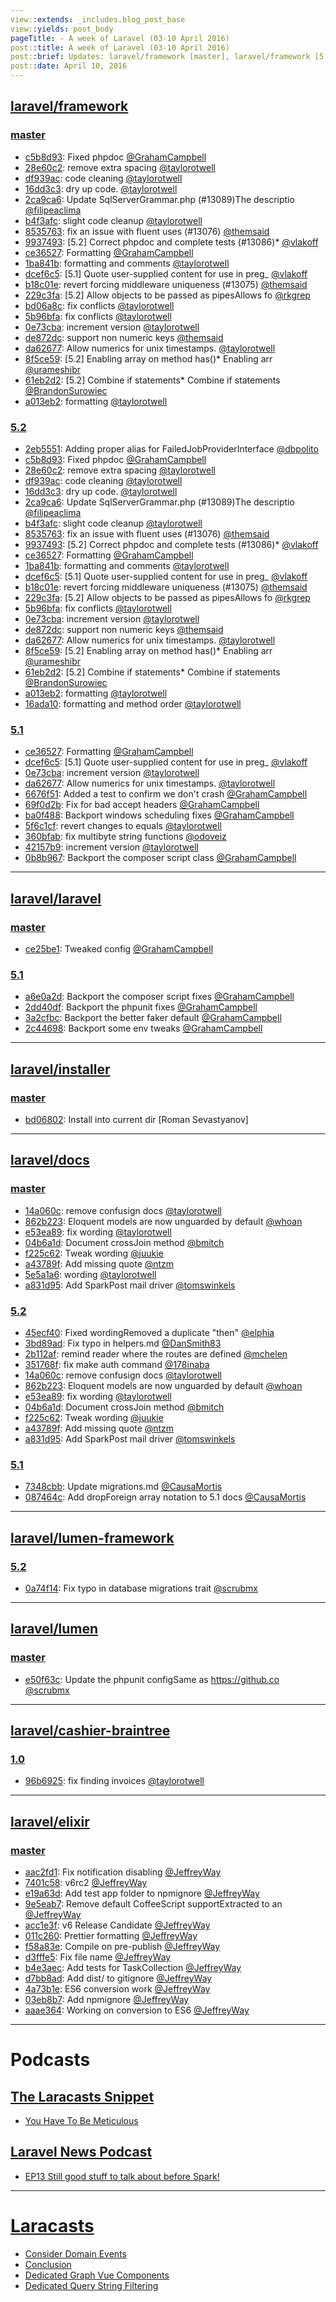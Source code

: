 ```yaml
---
view::extends: _includes.blog_post_base
view::yields: post_body
pageTitle: - A week of Laravel (03-10 April 2016)
post::title: A week of Laravel (03-10 April 2016)
post::brief: Updates: laravel/framework [master], laravel/framework [5.2], laravel/framework [5.1], laravel/laravel [master], laravel/laravel [5.1], laravel/installer [master], laravel/docs [master], laravel/docs [5.2], laravel/docs [5.1], laravel/lumen-framework [5.2], laravel/lumen [master], laravel/cashier-braintree [1.0], laravel/elixir [master], Podcasts: The Laracasts Snippet, Laravel News Podcast, Laracasts, 
post::date: April 10, 2016
---
```


## [laravel/framework](https://github.com/laravel/framework)

### [master](https://github.com/laravel/framework/compare/master@{2016-04-03}...master@{2016-04-10})
- [c5b8d93](https://github.com/laravel/framework/commit/c5b8d9375e0a309132e8f3673be8548939bd4d2c): Fixed phpdoc [@GrahamCampbell](https://github.com/GrahamCampbell) 
- [28e60c2](https://github.com/laravel/framework/commit/28e60c2f5ddfdee35564833ac36d0f13450690e7): remove extra spacing [@taylorotwell](https://github.com/taylorotwell) 
- [df939ac](https://github.com/laravel/framework/commit/df939ac8141e70afb18317d6a85351eb77c801f2): code cleaning [@taylorotwell](https://github.com/taylorotwell) 
- [16dd3c3](https://github.com/laravel/framework/commit/16dd3c337ababe2d4e05df9e9a20e959ea311e7a): dry up code. [@taylorotwell](https://github.com/taylorotwell) 
- [2ca9ca6](https://github.com/laravel/framework/commit/2ca9ca69043230b422d518d7fbc7cf797cc4e2a6): Update SqlServerGrammar.php (#13089)The descriptio [@filipeaclima](https://github.com/filipeaclima) 
- [b4f3afc](https://github.com/laravel/framework/commit/b4f3afc038aeb67e74b5165ae73f8c3a0fe23046): slight code cleanup [@taylorotwell](https://github.com/taylorotwell) 
- [8535763](https://github.com/laravel/framework/commit/8535763fc00075279b553e8e32289419a7caf90e): fix an issue with fluent uses (#13076) [@themsaid](https://github.com/themsaid) 
- [9937493](https://github.com/laravel/framework/commit/9937493de1407aebe3926eda8271fb391df5d1c1): [5.2] Correct phpdoc and complete tests (#13086)*  [@vlakoff](https://github.com/vlakoff) 
- [ce36527](https://github.com/laravel/framework/commit/ce36527a2a04af22227d2c9f3382a7d02413ee14): Formatting [@GrahamCampbell](https://github.com/GrahamCampbell) 
- [1ba841b](https://github.com/laravel/framework/commit/1ba841b10045b1cb1da1e0028ffbaa784a80843b): formatting and comments [@taylorotwell](https://github.com/taylorotwell) 
- [dcef6c5](https://github.com/laravel/framework/commit/dcef6c5f45f37a4ab62a8623b2d0815ec4019de7): [5.1] Quote user-supplied content for use in preg_ [@vlakoff](https://github.com/vlakoff) 
- [b18c01e](https://github.com/laravel/framework/commit/b18c01edc8db22d29ce7500b68b6431561489bc9): revert forcing middleware uniqueness (#13075) [@themsaid](https://github.com/themsaid) 
- [229c3fa](https://github.com/laravel/framework/commit/229c3fa33e3527f5da775fa62085be9fa03e0daf): [5.2] Allow objects to be passed as pipesAllows fo [@rkgrep](https://github.com/rkgrep) 
- [bd06a8c](https://github.com/laravel/framework/commit/bd06a8c0ac19cacc8cfcc12443bd4d54b7f73354): fix conflicts [@taylorotwell](https://github.com/taylorotwell) 
- [5b96bfa](https://github.com/laravel/framework/commit/5b96bfa662cb813ea932383726b8fda8b0e81ee8): fix conflicts [@taylorotwell](https://github.com/taylorotwell) 
- [0e73cba](https://github.com/laravel/framework/commit/0e73cba565b0ef5b158da62f641dc6770b806102): increment version [@taylorotwell](https://github.com/taylorotwell) 
- [de872dc](https://github.com/laravel/framework/commit/de872dcf80d81d6017f567f54c475f3923841e6d): support non numeric keys [@themsaid](https://github.com/themsaid) 
- [da62677](https://github.com/laravel/framework/commit/da62677cea29ce3f5e6348c416218f11459ca3d6): Allow numerics for unix timestamps. [@taylorotwell](https://github.com/taylorotwell) 
- [8f5ce59](https://github.com/laravel/framework/commit/8f5ce59e72dc73d40147f61e34ffa766a068a2bb): [5.2] Enabling array on method has()* Enabling arr [@urameshibr](https://github.com/urameshibr) 
- [61eb2d2](https://github.com/laravel/framework/commit/61eb2d20b224324679135f08a0593c7dac08b67f): [5.2] Combine if statements* Combine if statements [@BrandonSurowiec](https://github.com/BrandonSurowiec) 
- [a013eb2](https://github.com/laravel/framework/commit/a013eb251fa20cc8149899cc74fdb4af6217e450): formatting [@taylorotwell](https://github.com/taylorotwell) 


### [5.2](https://github.com/laravel/framework/compare/5.2@{2016-04-03}...5.2@{2016-04-10})
- [2eb5551](https://github.com/laravel/framework/commit/2eb5551b92a89ae2481fbf9aaf2ecee7aa1b4c45): Adding proper alias for FailedJobProviderInterface [@dbpolito](https://github.com/dbpolito) 
- [c5b8d93](https://github.com/laravel/framework/commit/c5b8d9375e0a309132e8f3673be8548939bd4d2c): Fixed phpdoc [@GrahamCampbell](https://github.com/GrahamCampbell) 
- [28e60c2](https://github.com/laravel/framework/commit/28e60c2f5ddfdee35564833ac36d0f13450690e7): remove extra spacing [@taylorotwell](https://github.com/taylorotwell) 
- [df939ac](https://github.com/laravel/framework/commit/df939ac8141e70afb18317d6a85351eb77c801f2): code cleaning [@taylorotwell](https://github.com/taylorotwell) 
- [16dd3c3](https://github.com/laravel/framework/commit/16dd3c337ababe2d4e05df9e9a20e959ea311e7a): dry up code. [@taylorotwell](https://github.com/taylorotwell) 
- [2ca9ca6](https://github.com/laravel/framework/commit/2ca9ca69043230b422d518d7fbc7cf797cc4e2a6): Update SqlServerGrammar.php (#13089)The descriptio [@filipeaclima](https://github.com/filipeaclima) 
- [b4f3afc](https://github.com/laravel/framework/commit/b4f3afc038aeb67e74b5165ae73f8c3a0fe23046): slight code cleanup [@taylorotwell](https://github.com/taylorotwell) 
- [8535763](https://github.com/laravel/framework/commit/8535763fc00075279b553e8e32289419a7caf90e): fix an issue with fluent uses (#13076) [@themsaid](https://github.com/themsaid) 
- [9937493](https://github.com/laravel/framework/commit/9937493de1407aebe3926eda8271fb391df5d1c1): [5.2] Correct phpdoc and complete tests (#13086)*  [@vlakoff](https://github.com/vlakoff) 
- [ce36527](https://github.com/laravel/framework/commit/ce36527a2a04af22227d2c9f3382a7d02413ee14): Formatting [@GrahamCampbell](https://github.com/GrahamCampbell) 
- [1ba841b](https://github.com/laravel/framework/commit/1ba841b10045b1cb1da1e0028ffbaa784a80843b): formatting and comments [@taylorotwell](https://github.com/taylorotwell) 
- [dcef6c5](https://github.com/laravel/framework/commit/dcef6c5f45f37a4ab62a8623b2d0815ec4019de7): [5.1] Quote user-supplied content for use in preg_ [@vlakoff](https://github.com/vlakoff) 
- [b18c01e](https://github.com/laravel/framework/commit/b18c01edc8db22d29ce7500b68b6431561489bc9): revert forcing middleware uniqueness (#13075) [@themsaid](https://github.com/themsaid) 
- [229c3fa](https://github.com/laravel/framework/commit/229c3fa33e3527f5da775fa62085be9fa03e0daf): [5.2] Allow objects to be passed as pipesAllows fo [@rkgrep](https://github.com/rkgrep) 
- [5b96bfa](https://github.com/laravel/framework/commit/5b96bfa662cb813ea932383726b8fda8b0e81ee8): fix conflicts [@taylorotwell](https://github.com/taylorotwell) 
- [0e73cba](https://github.com/laravel/framework/commit/0e73cba565b0ef5b158da62f641dc6770b806102): increment version [@taylorotwell](https://github.com/taylorotwell) 
- [de872dc](https://github.com/laravel/framework/commit/de872dcf80d81d6017f567f54c475f3923841e6d): support non numeric keys [@themsaid](https://github.com/themsaid) 
- [da62677](https://github.com/laravel/framework/commit/da62677cea29ce3f5e6348c416218f11459ca3d6): Allow numerics for unix timestamps. [@taylorotwell](https://github.com/taylorotwell) 
- [8f5ce59](https://github.com/laravel/framework/commit/8f5ce59e72dc73d40147f61e34ffa766a068a2bb): [5.2] Enabling array on method has()* Enabling arr [@urameshibr](https://github.com/urameshibr) 
- [61eb2d2](https://github.com/laravel/framework/commit/61eb2d20b224324679135f08a0593c7dac08b67f): [5.2] Combine if statements* Combine if statements [@BrandonSurowiec](https://github.com/BrandonSurowiec) 
- [a013eb2](https://github.com/laravel/framework/commit/a013eb251fa20cc8149899cc74fdb4af6217e450): formatting [@taylorotwell](https://github.com/taylorotwell) 
- [16ada10](https://github.com/laravel/framework/commit/16ada102ea6684b9481652c251c28f6262d3affd): formatting and method order [@taylorotwell](https://github.com/taylorotwell) 


### [5.1](https://github.com/laravel/framework/compare/5.1@{2016-04-03}...5.1@{2016-04-10})
- [ce36527](https://github.com/laravel/framework/commit/ce36527a2a04af22227d2c9f3382a7d02413ee14): Formatting [@GrahamCampbell](https://github.com/GrahamCampbell) 
- [dcef6c5](https://github.com/laravel/framework/commit/dcef6c5f45f37a4ab62a8623b2d0815ec4019de7): [5.1] Quote user-supplied content for use in preg_ [@vlakoff](https://github.com/vlakoff) 
- [0e73cba](https://github.com/laravel/framework/commit/0e73cba565b0ef5b158da62f641dc6770b806102): increment version [@taylorotwell](https://github.com/taylorotwell) 
- [da62677](https://github.com/laravel/framework/commit/da62677cea29ce3f5e6348c416218f11459ca3d6): Allow numerics for unix timestamps. [@taylorotwell](https://github.com/taylorotwell) 
- [6676f51](https://github.com/laravel/framework/commit/6676f515a3d44d9603ec2a736b54219cfa5f118e): Added a test to confirm we don't crash [@GrahamCampbell](https://github.com/GrahamCampbell) 
- [69f0d2b](https://github.com/laravel/framework/commit/69f0d2b725660d861a03db24a4c1dd8c68b0b0d8): Fix for bad accept headers [@GrahamCampbell](https://github.com/GrahamCampbell) 
- [ba0f488](https://github.com/laravel/framework/commit/ba0f488141061f32111b21f60b12463587ef1678): Backport windows scheduling fixes [@GrahamCampbell](https://github.com/GrahamCampbell) 
- [5f6c1cf](https://github.com/laravel/framework/commit/5f6c1cf7fe1b77f47e988c16c9a17ebfad936830): revert changes to equals [@taylorotwell](https://github.com/taylorotwell) 
- [360bfab](https://github.com/laravel/framework/commit/360bfab90ef63305820dbc608832887af371636d): fix multibyte string functions [@odoveiz](https://github.com/odoveiz) 
- [42157b9](https://github.com/laravel/framework/commit/42157b919decb74acf02c554838136ae05346672): increment version [@taylorotwell](https://github.com/taylorotwell) 
- [0b8b967](https://github.com/laravel/framework/commit/0b8b96787a220cf8da56179c99594c9555591769): Backport the composer script class [@GrahamCampbell](https://github.com/GrahamCampbell) 


___

## [laravel/laravel](https://github.com/laravel/laravel)

### [master](https://github.com/laravel/laravel/compare/master@{2016-04-03}...master@{2016-04-10})
- [ce25be1](https://github.com/laravel/laravel/commit/ce25be19ebfa73b53972518de629632931e77af7): Tweaked config [@GrahamCampbell](https://github.com/GrahamCampbell) 


### [5.1](https://github.com/laravel/laravel/compare/5.1@{2016-04-03}...5.1@{2016-04-10})
- [a6e0a2d](https://github.com/laravel/laravel/commit/a6e0a2d190e1f219069f80434248658a5a0f79fa): Backport the composer script fixes [@GrahamCampbell](https://github.com/GrahamCampbell) 
- [2dd40df](https://github.com/laravel/laravel/commit/2dd40dfb40a005094ac50ccf6d1d96a4041807f9): Backport the phpunit fixes [@GrahamCampbell](https://github.com/GrahamCampbell) 
- [3a2cfbc](https://github.com/laravel/laravel/commit/3a2cfbc2f4f59e4c602781a8a49931c487d65f55): Backport the better faker default [@GrahamCampbell](https://github.com/GrahamCampbell) 
- [2c44698](https://github.com/laravel/laravel/commit/2c446984a12f01952e9df8df1b91687e78dfe200): Backport some env tweaks [@GrahamCampbell](https://github.com/GrahamCampbell) 


___

## [laravel/installer](https://github.com/laravel/installer)

### [master](https://github.com/laravel/installer/compare/master@{2016-04-03}...master@{2016-04-10})
- [bd06802](https://github.com/laravel/installer/commit/bd06802b8121e1a5e95b9028d86a2540ad07f5e1): Install into current dir [Roman Sevastyanov] 


___

## [laravel/docs](https://github.com/laravel/docs)

### [master](https://github.com/laravel/docs/compare/master@{2016-04-03}...master@{2016-04-10})
- [14a060c](https://github.com/laravel/docs/commit/14a060cff8849ee771bc771fd24dc80d7c83c063): remove confusign docs [@taylorotwell](https://github.com/taylorotwell) 
- [862b223](https://github.com/laravel/docs/commit/862b223dd35765b4c50416b417a7d41b47819f53): Eloquent models are now unguarded by default [@whoan](https://github.com/whoan) 
- [e53ea89](https://github.com/laravel/docs/commit/e53ea8966462c1aded435524c67bb601c1522f85): fix wording [@taylorotwell](https://github.com/taylorotwell) 
- [04b6a1d](https://github.com/laravel/docs/commit/04b6a1deb0d7e7a1fd682055a316ad1dc83f83b2): Document crossJoin method [@bmitch](https://github.com/bmitch) 
- [f225c62](https://github.com/laravel/docs/commit/f225c62d1c6dc89af65e920a382ea96423e658b5): Tweak wording [@juukie](https://github.com/juukie) 
- [a43789f](https://github.com/laravel/docs/commit/a43789f53254222e44a4efaebc09b40557546171): Add missing quote [@ntzm](https://github.com/ntzm) 
- [5e5a1a6](https://github.com/laravel/docs/commit/5e5a1a6bdfda5fdca471625ad0214ceb49ba8985): wording [@taylorotwell](https://github.com/taylorotwell) 
- [a831d95](https://github.com/laravel/docs/commit/a831d956f0ee62f57db5fb904fb2cd67acf9cca6): Add SparkPost mail driver [@tomswinkels](https://github.com/tomswinkels) 


### [5.2](https://github.com/laravel/docs/compare/5.2@{2016-04-03}...5.2@{2016-04-10})
- [45ecf40](https://github.com/laravel/docs/commit/45ecf4011b505c38f55dedb0b55743d514124c5e): Fixed wordingRemoved a duplicate "then" [@elphia](https://github.com/elphia) 
- [3bd89ad](https://github.com/laravel/docs/commit/3bd89ad268a1387ff47d570865e619e4efabadb4): Fix typo in helpers.md [@DanSmith83](https://github.com/DanSmith83) 
- [2b112af](https://github.com/laravel/docs/commit/2b112afef31ea390cc2f4f483ccf777d9e4938d8): remind reader where the routes are defined [@mchelen](https://github.com/mchelen) 
- [351768f](https://github.com/laravel/docs/commit/351768f7ad39de0372696ef0753b369cfb969285): fix make auth command [@178inaba](https://github.com/178inaba) 
- [14a060c](https://github.com/laravel/docs/commit/14a060cff8849ee771bc771fd24dc80d7c83c063): remove confusign docs [@taylorotwell](https://github.com/taylorotwell) 
- [862b223](https://github.com/laravel/docs/commit/862b223dd35765b4c50416b417a7d41b47819f53): Eloquent models are now unguarded by default [@whoan](https://github.com/whoan) 
- [e53ea89](https://github.com/laravel/docs/commit/e53ea8966462c1aded435524c67bb601c1522f85): fix wording [@taylorotwell](https://github.com/taylorotwell) 
- [04b6a1d](https://github.com/laravel/docs/commit/04b6a1deb0d7e7a1fd682055a316ad1dc83f83b2): Document crossJoin method [@bmitch](https://github.com/bmitch) 
- [f225c62](https://github.com/laravel/docs/commit/f225c62d1c6dc89af65e920a382ea96423e658b5): Tweak wording [@juukie](https://github.com/juukie) 
- [a43789f](https://github.com/laravel/docs/commit/a43789f53254222e44a4efaebc09b40557546171): Add missing quote [@ntzm](https://github.com/ntzm) 
- [a831d95](https://github.com/laravel/docs/commit/a831d956f0ee62f57db5fb904fb2cd67acf9cca6): Add SparkPost mail driver [@tomswinkels](https://github.com/tomswinkels) 


### [5.1](https://github.com/laravel/docs/compare/5.1@{2016-04-03}...5.1@{2016-04-10})
- [7348cbb](https://github.com/laravel/docs/commit/7348cbb8248851373aebd2a1afb1b29b09982a11): Update migrations.md [@CausaMortis](https://github.com/CausaMortis) 
- [087464c](https://github.com/laravel/docs/commit/087464ca1b09a943021126e4319f75d84aad069c): Add dropForeign array notation to 5.1 docs [@CausaMortis](https://github.com/CausaMortis) 


___

## [laravel/lumen-framework](https://github.com/laravel/lumen-framework)

### [5.2](https://github.com/laravel/lumen-framework/compare/5.2@{2016-04-03}...5.2@{2016-04-10})
- [0a74f14](https://github.com/laravel/lumen-framework/commit/0a74f14366fee0a4939746d712dd9eb570c568c0): Fix typo in database migrations trait [@scrubmx](https://github.com/scrubmx) 


___

## [laravel/lumen](https://github.com/laravel/lumen)

### [master](https://github.com/laravel/lumen/compare/master@{2016-04-03}...master@{2016-04-10})
- [e50f63c](https://github.com/laravel/lumen/commit/e50f63c019f2d4eb1b46f878d9bb514de61d9a3e): Update the phpunit configSame as https://github.co [@scrubmx](https://github.com/scrubmx) 


___

## [laravel/cashier-braintree](https://github.com/laravel/cashier-braintree)

### [1.0](https://github.com/laravel/cashier-braintree/compare/1.0@{2016-04-03}...1.0@{2016-04-10})
- [96b6925](https://github.com/laravel/cashier-braintree/commit/96b69257eeadbba9bd0333fc461565b5d0d767fe): fix finding invoices [@taylorotwell](https://github.com/taylorotwell) 


___

## [laravel/elixir](https://github.com/laravel/elixir)

### [master](https://github.com/laravel/elixir/compare/master@{2016-04-03}...master@{2016-04-10})
- [aac2fd1](https://github.com/laravel/elixir/commit/aac2fd11fe5b7868dfe23a30d54474bfa5c2f33f): Fix notification disabling [@JeffreyWay](https://github.com/JeffreyWay) 
- [7401c58](https://github.com/laravel/elixir/commit/7401c581d925f2d5bb1560d91f8c580ccad2ea51): v6rc2 [@JeffreyWay](https://github.com/JeffreyWay) 
- [e19a63d](https://github.com/laravel/elixir/commit/e19a63da2d6b4d59515c8daef04b0b72c1bdbe1d): Add test app folder to npmignore [@JeffreyWay](https://github.com/JeffreyWay) 
- [9e5eab7](https://github.com/laravel/elixir/commit/9e5eab7476be5009da6ec1a70dc730746f5e1e92): Remove default CoffeeScript supportExtracted to an [@JeffreyWay](https://github.com/JeffreyWay) 
- [acc1e3f](https://github.com/laravel/elixir/commit/acc1e3f7509cda35fbeaec1ba8dbba3957e18653): v6 Release Candidate [@JeffreyWay](https://github.com/JeffreyWay) 
- [011c260](https://github.com/laravel/elixir/commit/011c260129f19e6e1b23651377f41c4989885399): Prettier formatting [@JeffreyWay](https://github.com/JeffreyWay) 
- [f58a83e](https://github.com/laravel/elixir/commit/f58a83e6f878a6634026cbcb74c32f35e361a3e2): Compile on pre-publish [@JeffreyWay](https://github.com/JeffreyWay) 
- [d3fffe5](https://github.com/laravel/elixir/commit/d3fffe594c84e085514ec056c8aff6a7f448c1ab): Fix file name [@JeffreyWay](https://github.com/JeffreyWay) 
- [b4e3aec](https://github.com/laravel/elixir/commit/b4e3aec0e9ac246add274197be1cbce835fc96aa): Add tests for TaskCollection [@JeffreyWay](https://github.com/JeffreyWay) 
- [d7bb8ad](https://github.com/laravel/elixir/commit/d7bb8adf842d58448836d27c0d4d2c588217c594): Add dist/ to gitignore [@JeffreyWay](https://github.com/JeffreyWay) 
- [4a73b1e](https://github.com/laravel/elixir/commit/4a73b1ec97d490215f878ed53b9be158ba2e61f9): ES6 conversion work [@JeffreyWay](https://github.com/JeffreyWay) 
- [03eb8b7](https://github.com/laravel/elixir/commit/03eb8b70aa3605d5ad3322c3090ad492b447cf75): Add npmignore [@JeffreyWay](https://github.com/JeffreyWay) 
- [aaae364](https://github.com/laravel/elixir/commit/aaae364d338b5ef91deba7fe5b781542b6fb04dd): Working on conversion to ES6 [@JeffreyWay](https://github.com/JeffreyWay) 


___

# Podcasts

## [The Laracasts Snippet](http://laracasts.audio)
- [You Have To Be Meticulous](http://laracasts.simplecast.fm/20)

## [Laravel News Podcast](https://laravel-news.com)
- [EP13 Still good stuff to talk about before Spark!](http://podcast.laravel-news.com/13)


___

# [Laracasts](https://laracasts.com)
- [Consider Domain Events](https://laracasts.com/series/whip-monstrous-code-into-shape/episodes/3)
- [Conclusion](https://laracasts.com/series/laravel-5-from-scratch/episodes/18)
- [Dedicated Graph Vue Components](https://laracasts.com/series/charting-and-you/episodes/5)
- [Dedicated Query String Filtering](https://laracasts.com/series/eloquent-techniques/episodes/4)

